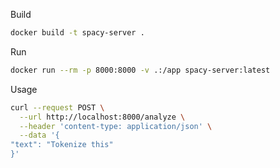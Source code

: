Build
```sh
docker build -t spacy-server .
```

Run
```sh
docker run --rm -p 8000:8000 -v .:/app spacy-server:latest
```

Usage
```sh
curl --request POST \
  --url http://localhost:8000/analyze \
  --header 'content-type: application/json' \
  --data '{
"text": "Tokenize this"
}'
```
